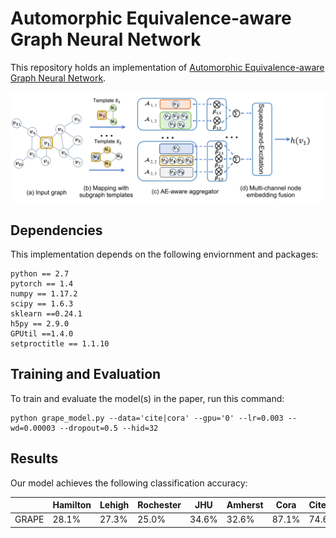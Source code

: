 # Automorphic Equivalence-aware Graph Neural Network

This repository holds an implementation of [Automorphic Equivalence-aware Graph Neural Network](https://arxiv.org/abs/2011.04218). 

![alt text](https://github.com/AutoML-Research/GRAPE/blob/main/main.png?raw=true)

## Dependencies

This implementation depends on the following enviornment and packages:

```setup
python == 2.7
pytorch == 1.4
numpy == 1.17.2
scipy == 1.6.3
sklearn ==0.24.1
h5py == 2.9.0
GPUtil ==1.4.0
setproctitle == 1.1.10
```

## Training and Evaluation

To train and evaluate the model(s) in the paper, run this command:

```train
python grape_model.py --data='cite|cora' --gpu='0' --lr=0.003 --wd=0.00003 --dropout=0.5 --hid=32 
```

## Results

Our model achieves the following classification accuracy:


|  | Hamilton | Lehigh | Rochester | JHU | Amherst | Cora | Citeseer | Amazon |
| ------------------ |---------------- | -------------- | ---------------- | -------------- | ---------------- | -------------- | ---------------- | -------------- |
|  GRAPE  | 28.1% | 27.3% | 25.0% | 34.6% | 32.6% | 87.1% | 74.6% | 58.6% |

